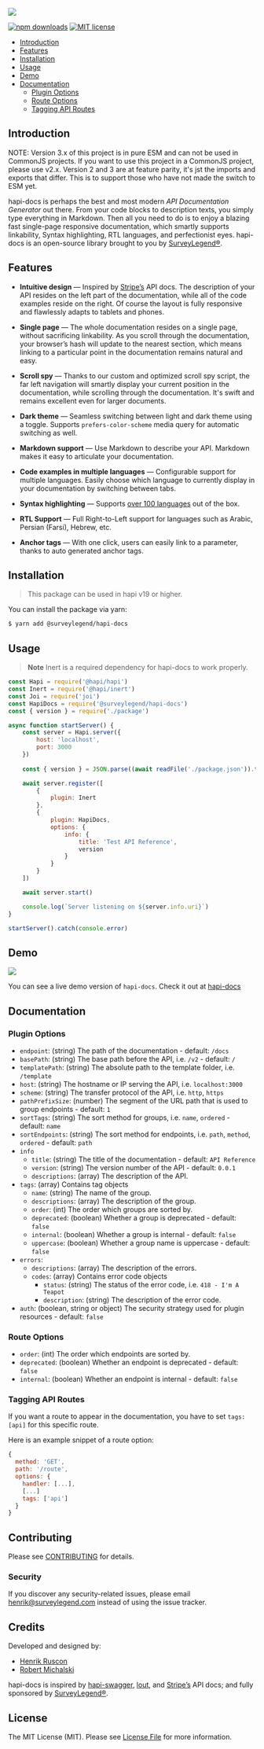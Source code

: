 ![](https://user-images.githubusercontent.com/35954987/51039371-7522f580-15b5-11e9-8a73-1951f5eebc98.png)

[![npm downloads](https://img.shields.io/npm/dm/@surveylegend/hapi-docs.svg?style=flat-square)](https://www.npmjs.com/package/@surveylegend/hapi-docs)
[![MIT license](http://img.shields.io/badge/license-MIT-blue.svg?style=flat-square)](https://raw.github.com/glennjones/microformat-shic/master/license.txt)

-   [Introduction](#Introduction)
-   [Features](#features)
-   [Installation](#installation)
-   [Usage](#usage)
-   [Demo](#demo)
-   [Documentation](#documentation)
    -   [Plugin Options](#plugin-options)
    -   [Route Options](#route-options)
    -   [Tagging API Routes](#tagging-api-routes)

## Introduction

NOTE: Version 3.x of this project is in pure ESM and can not be used in CommonJS projects.
If you want to use this project in a CommonJS project, please use v2.x.
Version 2 and 3 are at feature parity, it's jst the imports and exports that differ.
This is to support those who have not made the switch to ESM yet.

hapi-docs is perhaps the best and most modern <em>API Documentation Generator</em> out there. From your code blocks to description texts, you simply type everything in Markdown. Then all you need to do is to enjoy a blazing fast single-page responsive documentation, which smartly supports linkability, Syntax highlighting, RTL languages, and perfectionist eyes. hapi-docs is an open-source library brought to you by [SurveyLegend®](https://www.surveylegend.com/).

## Features

-   **Intuitive design** — Inspired by [Stripe’s](https://stripe.com/docs/api) API docs. The description of your API resides on the left part of the documentation, while all of the code examples reside on the right. Of course the layout is fully responsive and flawlessly adapts to tablets and phones.

-   **Single page** — The whole documentation resides on a single page, without sacrificing linkability. As you scroll through the documentation, your browser’s hash will update to the nearest section, which means linking to a particular point in the documentation remains natural and easy.

-   **Scroll spy** — Thanks to our custom and optimized scroll spy script, the far left navigation will smartly display your current position in the documentation, while scrolling through the documentation. It's swift and remains excellent even for larger documents.

-   **Dark theme** — Seamless switching between light and dark theme using a toggle. Supports `prefers-color-scheme` media query for automatic switching as well.

-   **Markdown support** — Use Markdown to describe your API. Markdown makes it easy to articulate your documentation.

-   **Code examples in multiple languages** — Configurable support for multiple languages. Easily choose which language to currently display in your documentation by switching between tabs.

-   **Syntax highlighting** — Supports [over 100 languages](https://prismjs.com/#languages-list) out of the box.

-   **RTL Support** — Full Right-to-Left support for languages such as Arabic, Persian (Farsi), Hebrew, etc.

-   **Anchor tags** — With one click, users can easily link to a parameter, thanks to auto generated anchor tags.

## Installation

> This package can be used in hapi v19 or higher.

You can install the package via yarn:

```bash
$ yarn add @surveylegend/hapi-docs
```

## Usage

> **Note**
> Inert is a required dependency for hapi-docs to work properly.

```javascript
const Hapi = require('@hapi/hapi')
const Inert = require('@hapi/inert')
const Joi = require('joi')
const HapiDocs = require('@surveylegend/hapi-docs')
const { version } = require('./package')

async function startServer() {
    const server = Hapi.server({
        host: 'localhost',
        port: 3000
    })
    
    const { version } = JSON.parse((await readFile('./package.json')).toString())

    await server.register([
        {
            plugin: Inert
        },
        {
            plugin: HapiDocs,
            options: {
                info: {
                    title: 'Test API Reference',
                    version
                }
            }
        }
    ])

    await server.start()

    console.log(`Server listening on ${server.info.uri}`)
}

startServer().catch(console.error)
```

## Demo

![](https://user-images.githubusercontent.com/1430576/51147085-3d3bdc80-1859-11e9-8acb-daf5f52fcab4.png)

You can see a live demo version of `hapi-docs`. Check it out at [hapi-docs](https://api.surveylegend.com/docs/)

## Documentation

### Plugin Options

-   `endpoint`: (string) The path of the documentation - default: `/docs`
-   `basePath`: (string) The base path before the API, i.e. `/v2` - default: `/`
-   `templatePath`: (string) The absolute path to the template folder, i.e. `/template`
-   `host`: (string) The hostname or IP serving the API, i.e. `localhost:3000`
-   `scheme`: (string) The transfer protocol of the API, i.e. `http`, `https`
-   `pathPrefixSize`: (number) The segment of the URL path that is used to group endpoints - default: `1`
-   `sortTags`: (string) The sort method for groups, i.e. `name`, `ordered` - default: `name`
-   `sortEndpoints`: (string) The sort method for endpoints, i.e. `path`, `method`, `ordered` - default: `path`
-   `info`
    -   `title`: (string) The title of the documentation - default: `API Reference`
    -   `version`: (string) The version number of the API - default: `0.0.1`
    -   `descriptions`: (array) The description of the API.
-   `tags`: (array) Contains tag objects
    -   `name`: (string) The name of the group.
    -   `descriptions`: (array) The description of the group.
    -   `order`: (int) The order which groups are sorted by.
    -   `deprecated`: (boolean) Whether a group is deprecated - default: `false`
    -   `internal`: (boolean) Whether a group is internal - default: `false`
    -   `uppercase`: (boolean) Whether a group name is uppercase - default: `false`
-   `errors`:
    -   `descriptions`: (array) The description of the errors.
    -   `codes`: (array) Contains error code objects
        -   `status`: (string) The status of the error code, i.e. `418 - I'm A Teapot`
        -   `description`: (string) The description of the error code.
-   `auth`: (boolean, string or object) The security strategy used for plugin resources - default: `false`

### Route Options

-   `order`: (int) The order which endpoints are sorted by.
-   `deprecated`: (boolean) Whether an endpoint is deprecated - default: `false`
-   `internal`: (boolean) Whether an endpoint is internal - default: `false`

### Tagging API Routes

If you want a route to appear in the documentation, you have to set `tags: [api]` for this specific route.

Here is an example snippet of a route option:

```javascript
{
  method: 'GET',
  path: '/route',
  options: {
    handler: [...],
    [...]
    tags: ['api']
  }
}
```

## Contributing

Please see [CONTRIBUTING](CONTRIBUTING.md) for details.

### Security

If you discover any security-related issues, please email [henrik@surveylegend.com](mailto:henrik@surveylegend.com) instead of using the issue tracker.

## Credits

Developed and designed by:

-   [Henrik Ruscon](https://github.com/henrikruscon)
-   [Robert Michalski](https://github.com/robman87)

hapi-docs is inspired by [hapi-swagger](https://github.com/glennjones/hapi-swagger), [lout](https://github.com/hapijs/lout), and [Stripe’s](https://stripe.com/docs/api) API docs; and fully sponsored by [SurveyLegend®](https://www.surveylegend.com/).

## License

The MIT License (MIT). Please see [License File](LICENSE) for more information.
